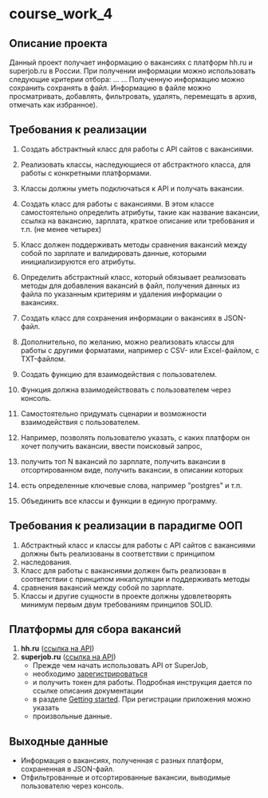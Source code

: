 # course_work_4

## Описание проекта

Данный проект получает информацию о вакансиях с платформ hh.ru и superjob.ru в России.
При получении информации можно использовать следующие критерии отбора:
...
...
Полученную информацию можно сохранить сохранять в файл.
Информацию в файле можно просматривать, добавлять, фильтровать, удалять, перемещать в архив, отмечать как избранное).

## Требования к реализации

1. Создать абстрактный класс для работы с API сайтов с вакансиями. 
2. Реализовать классы, наследующиеся от абстрактного класса, для работы с конкретными платформами. 
3. Классы должны уметь подключаться к API и получать вакансии.

4. Создать класс для работы с вакансиями. В этом классе самостоятельно определить атрибуты, такие как название вакансии,
ссылка на вакансию, зарплата, краткое описание или требования и т.п. (не менее четырех) 
5. Класс должен поддерживать методы сравнения вакансий между собой по зарплате и валидировать данные, 
которыми инициализируются его атрибуты.

6. Определить абстрактный класс, который обязывает реализовать методы для добавления вакансий в файл, получения данных
из файла по указанным критериям и удаления информации о вакансиях.
7. Создать класс для сохранения информации о вакансиях в JSON-файл.

8. Дополнительно, по желанию, можно реализовать классы для работы с другими форматами, например с CSV- или Excel-файлом,
с TXT-файлом.

9. Создать функцию для взаимодействия с пользователем. 
10. Функция должна взаимодействовать с пользователем через консоль. 
11. Самостоятельно придумать сценарии и возможности взаимодействия с пользователем. 
12. Например, позволять пользователю указать, с каких платформ он хочет получить вакансии, ввести поисковый запрос, 
13. получить топ N вакансий по зарплате, получить вакансии в отсортированном виде, получить вакансии, в описании которых 
14. есть определенные ключевые слова, например "postgres" и т.п.

15. Объединить все классы и функции в единую программу.

## Требования к реализации в парадигме ООП

1. Абстрактный класс и классы для работы с API сайтов с вакансиями должны быть реализованы в соответствии с принципом 
2. наследования.
3. Класс для работы с вакансиями должен быть реализован в соответствии с принципом инкапсуляции и поддерживать методы 
4. сравнения вакансий между собой по зарплате.
5. Классы и другие сущности в проекте должны удовлетворять минимум первым двум требованиям принципов SOLID.

## Платформы для сбора вакансий

1. **hh.ru** ([ссылка на API](https://github.com/hhru/api/blob/master/docs/general.md))
2. **superjob.ru** ([ссылка на API](https://api.superjob.ru/))
    - Прежде чем начать использовать API от SuperJob, 
    - необходимо [зарегистрироваться](https://www.superjob.ru/auth/login/?returnUrl=https://api.superjob.ru/register/) 
    - и получить токен для работы. Подробная инструкция дается по ссылке описания документации 
    - в разделе [Getting started](https://api.superjob.ru/#gettin). При регистрации приложения можно указать 
    - произвольные данные.

## Выходные данные

- Информация о вакансиях, полученная с разных платформ, сохраненная в JSON-файл.
- Отфильтрованные и отсортированные вакансии, выводимые пользователю через консоль.
